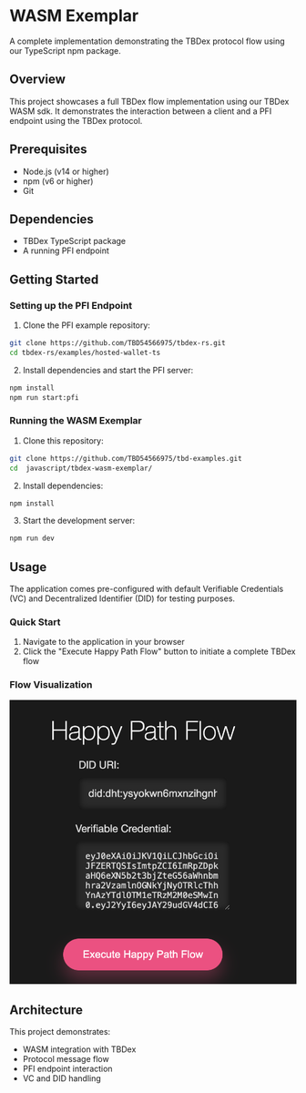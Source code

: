 # WASM Exemplar

A complete implementation demonstrating the TBDex protocol flow using our TypeScript npm package.

## Overview

This project showcases a full TBDex flow implementation using our TBDex WASM sdk. It demonstrates the interaction between a client and a PFI endpoint using the TBDex protocol.

## Prerequisites

- Node.js (v14 or higher)
- npm (v6 or higher)
- Git

## Dependencies

- TBDex TypeScript package
- A running PFI endpoint

## Getting Started

### Setting up the PFI Endpoint

1. Clone the PFI example repository:
```bash
git clone https://github.com/TBD54566975/tbdex-rs.git
cd tbdex-rs/examples/hosted-wallet-ts
```

2. Install dependencies and start the PFI server:
```bash
npm install
npm run start:pfi
```

### Running the WASM Exemplar

1. Clone this repository:
```bash
git clone https://github.com/TBD54566975/tbd-examples.git
cd  javascript/tbdex-wasm-exemplar/
```

2. Install dependencies:
```bash
npm install
```

3. Start the development server:
```bash
npm run dev
```

## Usage

The application comes pre-configured with default Verifiable Credentials (VC) and Decentralized Identifier (DID) for testing purposes.

### Quick Start
1. Navigate to the application in your browser
2. Click the "Execute Happy Path Flow" button to initiate a complete TBDex flow

### Flow Visualization
![TBDex Happy Path Flow](docs/happy-path-flow.png)

## Architecture

This project demonstrates:
- WASM integration with TBDex
- Protocol message flow
- PFI endpoint interaction
- VC and DID handling